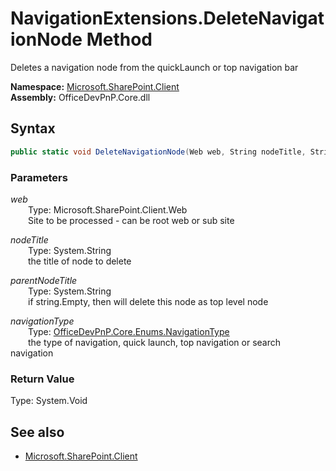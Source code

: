 # NavigationExtensions.DeleteNavigationNode Method  
Deletes a navigation node from the quickLaunch or top navigation bar  

**Namespace:** [Microsoft.SharePoint.Client](Microsoft.SharePoint.Client.md)  
**Assembly:** OfficeDevPnP.Core.dll  
## Syntax
```C#
public static void DeleteNavigationNode(Web web, String nodeTitle, String parentNodeTitle, NavigationType navigationType)
```
### Parameters
*web*  
&emsp;&emsp;Type: Microsoft.SharePoint.Client.Web  
&emsp;&emsp;Site to be processed - can be root web or sub site  
  
*nodeTitle*  
&emsp;&emsp;Type: System.String  
&emsp;&emsp;the title of node to delete  
  
*parentNodeTitle*  
&emsp;&emsp;Type: System.String  
&emsp;&emsp;if string.Empty, then will delete this node as top level node  
  
*navigationType*  
&emsp;&emsp;Type: [OfficeDevPnP.Core.Enums.NavigationType](OfficeDevPnP.Core.Enums.NavigationType.md)  
&emsp;&emsp;the type of navigation, quick launch, top navigation or search navigation  
  
### Return Value
Type: System.Void  

## See also
- [Microsoft.SharePoint.Client](Microsoft.SharePoint.Client.md)
